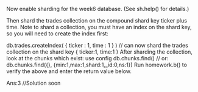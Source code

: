 Now enable sharding for the week6 database. (See sh.help() for details.)

Then shard the trades collection on the compound shard key ticker plus time. Note to shard a collection, you must have an index on the shard key, so you will need to create the index first:

db.trades.createIndex( { ticker : 1, time : 1 } )
// can now shard the trades collection on the shard key  { ticker:1, time:1 } 
After sharding the collection, look at the chunks which exist:
use config
db.chunks.find()
// or:
db.chunks.find({}, {min:1,max:1,shard:1,_id:0,ns:1})
Run homework.b() to verify the above and enter the return value below.

Ans:3 //Solution soon
